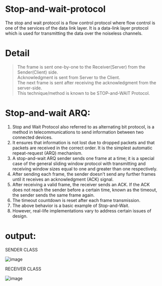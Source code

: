 # Stop-and-wait-protocol
The stop and wait protocol is a flow control protocol where flow control is one of the services of the data link layer. It is a data-link layer protocol which is used for transmitting the data over the noiseless channels.

# Detail

> The frame is sent one-by-one to the Receiver(Server) from the Sender(Client) side.<br>
> Acknowledgment is sent from Server to the Client.<br>
> The next frame is sent after receiving the acknowledgment from the server-side.<br>
>This technique/method is known to be STOP-and-WAIT Protocol.

# Stop-and-wait ARQ: 

1. Stop and Wait Protocol also referred to as alternating bit protocol, is a method in telecommunications to send information between two connected devices.<br>
2. It ensures that information is not lost due to dropped packets and that packets are received in the correct order. It is the simplest automatic repeat-request (ARQ) mechanism.<br>
3. A stop-and-wait ARQ sender sends one frame at a time; it is a special case of the general sliding window protocol with transmitting and receiving window sizes equal to one and greater than one respectively. <br>
4. After sending each frame, the sender doesn't send any further frames until it receives an acknowledgment (ACK) signal. <br>
5. After receiving a valid frame, the receiver sends an ACK. If the ACK does not reach the sender before a certain time, known as the timeout, the sender sends the same frame again. <br>
6. The timeout countdown is reset after each frame transmission.<br>
7. The above behavior is a basic example of Stop-and-Wait. <br>
8. However, real-life implementations vary to address certain issues of design.<br>

# output:

SENDER CLASS

![image](https://user-images.githubusercontent.com/70971734/155243756-33a2e916-a33f-4d7f-af2b-0d7d2917d813.png)

RECEIVER CLASS

![image](https://user-images.githubusercontent.com/70971734/155243799-d87ac525-777f-40f0-9b85-44b47be340d4.png)

